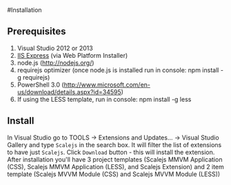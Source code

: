 #Installation

## Prerequisites
1. Visual Studio 2012 or 2013
2. [IIS Express](http://www.iis.net/learn/extensions/introduction-to-iis-express/iis-express-overview) (via Web Platform Installer)
3. node.js (http://nodejs.org/)
4. requirejs optimizer (once node.js is installed run in console: npm install -g requirejs)
5. PowerShell 3.0 (http://www.microsoft.com/en-us/download/details.aspx?id=34595)
6. If using the LESS template, run in console: npm install -g less

## Install
In Visual Studio go to TOOLS -> Extensions and Updates... -> Visual Studio Gallery and type `Scalejs` in the search box. It will filter the list of extensions to have just `Scalejs`. Click `Download` button - this will install the extension.
After installation you'll have 3 project templates (Scalejs MMVM Application (CSS), Scalejs MMVM Application (LESS), and Scalejs Extension)  and 2 item template (Scalejs MVVM Module (CSS) and Scalejs MVVM Module (LESS))